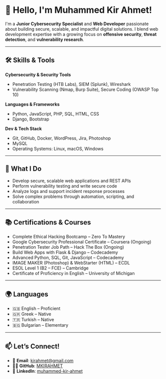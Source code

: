 # 👋 Hello, I'm Muhammed Kir Ahmet!

I'm a **Junior Cybersecurity Specialist** and **Web Developer** passionate about building secure, scalable, and impactful digital solutions. I blend web development expertise with a growing focus on **offensive security**, **threat detection**, and **vulnerability research**.

---

## 🛠️ Skills & Tools

**Cybersecurity & Security Tools**  
- Penetration Testing (HTB Labs), SIEM (Splunk), Wireshark  
- Vulnerability Scanning (Nmap, Burp Suite), Secure Coding (OWASP Top 10)  

**Languages & Frameworks**  
- Python, JavaScript, PHP, SQL, HTML, CSS  
- Django, Bootstrap  

**Dev & Tech Stack**  
- Git, GitHub, Docker, WordPress, Jira, Photoshop  
- MySQL  
- Operating Systems: Linux, macOS, Windows  

---

## 🌟 What I Do

- Develop secure, scalable web applications and REST APIs  
- Perform vulnerability testing and write secure code  
- Analyze logs and support incident response processes  
- Solve complex problems through automation, scripting, and collaboration  

---

## 📚 Certifications & Courses

- Complete Ethical Hacking Bootcamp – Zero To Mastery  
- Google Cybersecurity Professional Certificate – Coursera (Ongoing)  
- Penetration Tester Job Path – Hack The Box (Ongoing)  
- Build Web Apps with Flask & Django – Codecademy  
- Advanced Python, SQL, Git, JavaScript – Codecademy  
- IMAGE MAKER (Photoshop) & WebStarter (HTML) – ECDL  
- ESOL Level 1 (B2 – FCE) – Cambridge  
- Certificate of Proficiency in English – University of Michigan  

---

## 🌍 Languages

- 🇬🇧 English – Proficient  
- 🇬🇷 Greek – Native  
- 🇹🇷 Turkish – Native  
- 🇧🇬 Bulgarian – Elementary  

---

## 📫 Let’s Connect!

- 📧 **Email**: [kirahmet@gmail.com](mailto:kirahmet@gmail.com)  
- 🧑‍💻 **GitHub**: [MKIRAHMET](https://github.com/MKIRAHMET)  
- 💼 **LinkedIn**: [muhammed-kir-ahmet](https://linkedin.com/in/muhammed-kir-ahmet-0ab424267)  
